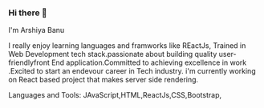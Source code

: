 ### Hi there 👋

I'm Arshiya Banu 

I really enjoy learning languages  and framworks like REactJs, Trained in Web Development tech stack.passionate about building quality user-friendlyfront End application.Committed to achieving excellence
in  work .Excited to start an endevour career  in Tech industry. 
 i'm currently working on React based project that makes server side rendering.

Languages and Tools:
 JAvaScript,HTML,ReactJs,CSS,Bootstrap,

